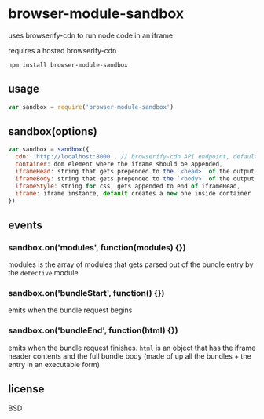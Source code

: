# browser-module-sandbox

uses browserify-cdn to run node code in an iframe

requires a hosted browserify-cdn

```
npm install browser-module-sandbox
```


## usage

```javascript
var sandbox = require('browser-module-sandbox')
```

## sandbox(options)

```javascript
var sandbox = sandbox({
  cdn: 'http://localhost:8000', // browserify-cdn API endpoint, defaults to the current browser domain root,
  container: dom element where the iframe should be appended,
  iframeHead: string that gets prepended to the `<head>` of the output iframe,
  iframeBody: string that gets prepended to the `<body>` of the output iframe,
  iframeStyle: string for css, gets appended to end of iframeHead,
  iframe: iframe instance, default creates a new one inside container
})
```

## events

### sandbox.on('modules', function(modules) {})

modules is the array of modules that gets parsed out of the bundle entry by the `detective` module

### sandbox.on('bundleStart', function() {})

emits when the bundle request begins

### sandbox.on('bundleEnd', function(html) {})

emits when the bundle request finishes. `html` is an object that has the iframe header contents and the full bundle body (made of up all the bundles + the entry in an executable form)

## license

BSD